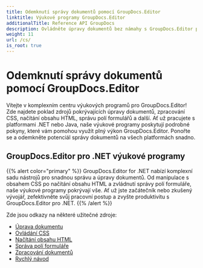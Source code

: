 ```yaml
---
title: Odemknutí správy dokumentů pomocí GroupDocs.Editor
linktitle: Výukové programy GroupDocs.Editor
additionalTitle: Reference API GroupDocs
description: Ovládněte úpravy dokumentů bez námahy s GroupDocs.Editor pro .NET a Java. Zjednodušte pracovní postup, spravujte CSS, načtěte obsah HTML a další!
weight: 11
url: /cs/
is_root: true
---
```


# Odemknutí správy dokumentů pomocí GroupDocs.Editor


Vítejte v komplexním centru výukových programů pro GroupDocs.Editor! Zde najdete poklad zdrojů pokrývajících úpravy dokumentů, zpracování CSS, načítání obsahu HTML, správu polí formulářů a další. Ať už pracujete s platformami .NET nebo Java, naše výukové programy poskytují podrobné pokyny, které vám pomohou využít plný výkon GroupDocs.Editor. Ponořte se a odemkněte potenciál správy dokumentů na všech platformách snadno.


## GroupDocs.Editor pro .NET výukové programy
{{% alert color="primary" %}}
GroupDocs.Editor for .NET nabízí komplexní sadu nástrojů pro snadnou správu a úpravy dokumentů. Od manipulace s obsahem CSS po načítání obsahu HTML a zvládnutí správy polí formuláře, naše výukové programy pokrývají vše. Ať už jste začátečník nebo zkušený vývojář, zefektivněte svůj pracovní postup a zvyšte produktivitu s GroupDocs.Editor pro .NET.
{{% /alert %}}

Zde jsou odkazy na některé užitečné zdroje:
 
- [Úprava dokumentu](./net/document-editing/)
- [Ovládání CSS](./net/css-handling/)
- [Načítání obsahu HTML](./net/html-content-retrieval/)
- [Správa polí formuláře](./net/form-field-management/)
- [Zpracování dokumentů](./net/document-processing/)
- [Rychlý návod](./net/quick-start-guide/)
